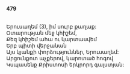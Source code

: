 **479**

\
Երուսաղեմ (3), իմ սուրբ քաղաք:\
Օտարության մեջ կհիշեմ,\
Քեզ կհիշեմ ահա ու կարտասվեմ\
Երբ պիտի վերջանան\
Այս կյանքի փորձություններ, Երուսաղեմ:\
Արցունքոտ աչքերով, կարոտած հոգով\
Կսպասենք Քրիստոսի երկրորդ գալստյան:
